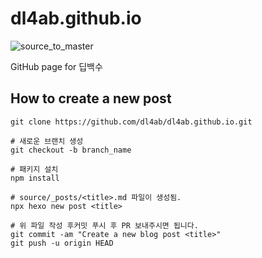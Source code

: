 # dl4ab.github.io

![source_to_master](https://github.com/dl4ab/dl4ab.github.io/workflows/source_to_master/badge.svg)

GitHub page for 딥백수

## How to create a new post

```shell
git clone https://github.com/dl4ab/dl4ab.github.io.git

# 새로운 브랜치 생성
git checkout -b branch_name

# 패키지 설치
npm install

# source/_posts/<title>.md 파일이 생성됨.
npx hexo new post <title>

# 위 파일 작성 후커밋 푸시 후 PR 보내주시면 됩니다.
git commit -am "Create a new blog post <title>"
git push -u origin HEAD
```
